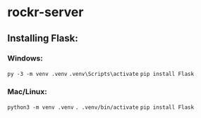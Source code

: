 # rockr-server
## Installing Flask:
### Windows:
```py -3 -m venv .venv```
```.venv\Scripts\activate```
```pip install Flask```

### Mac/Linux:
```python3 -m venv .venv```
```. .venv/bin/activate```
```pip install Flask```
